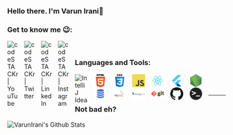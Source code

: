 ### Hello there. I'm Varun Irani👋

### Get to know me 😉:

[<img align="left" alt="codeSTACKr | YouTube" width="25em" src="https://cdn.jsdelivr.net/npm/simple-icons@v3/icons/youtube.svg" style="margin-right: 1em" />][youtube]
[<img align="left" alt="codeSTACKr | Twitter" width="25em" src="https://cdn.jsdelivr.net/npm/simple-icons@v3/icons/twitter.svg" style="margin-right: 1em" />][twitter]
[<img align="left" alt="codeSTACKr | LinkedIn" width="25em" src="https://cdn.jsdelivr.net/npm/simple-icons@v3/icons/linkedin.svg" style="margin-right: 1em"/>][linkedin]
[<img align="left" alt="codeSTACKr | Instagram" width="25em" src="https://cdn.jsdelivr.net/npm/simple-icons@v3/icons/instagram.svg" style="margin-right: 1em"/>][instagram]

<br />

### Languages and Tools:

<img align="left" alt="IntelliJ Idea" width="30em" src="https://upload.wikimedia.org/wikipedia/commons/thumb/9/9c/IntelliJ_IDEA_Icon.svg/1200px-IntelliJ_IDEA_Icon.svg.png" style="margin-right: 1em" />
<img align="left" alt="HTML5" width="30em" src="https://raw.githubusercontent.com/github/explore/80688e429a7d4ef2fca1e82350fe8e3517d3494d/topics/html/html.png"style="margin-right: 1em" />
<img align="left" alt="CSS3" width="30em" src="https://raw.githubusercontent.com/github/explore/80688e429a7d4ef2fca1e82350fe8e3517d3494d/topics/css/css.png"style="margin-right: 1em" />
<img align="left" alt="JavaScript" width="30em" src="https://raw.githubusercontent.com/github/explore/80688e429a7d4ef2fca1e82350fe8e3517d3494d/topics/javascript/javascript.png" style="margin-right: 1em"/>
<img align="left" alt="React" width="30em" src="https://raw.githubusercontent.com/github/explore/80688e429a7d4ef2fca1e82350fe8e3517d3494d/topics/react/react.png" style="margin-right: 1em"/>
<img align="left" alt="Flutter" width="30em" src="https://raw.githubusercontent.com/github/explore/80688e429a7d4ef2fca1e82350fe8e3517d3494d/topics/flutter/flutter.png" style="margin-right: 1em" />
<img align="left" alt="Node.js" width="30em" src="https://raw.githubusercontent.com/github/explore/80688e429a7d4ef2fca1e82350fe8e3517d3494d/topics/nodejs/nodejs.png"style="margin-right: 1em" />
<img align="left" alt="SQL" width="30em" src="https://raw.githubusercontent.com/github/explore/80688e429a7d4ef2fca1e82350fe8e3517d3494d/topics/sql/sql.png"style="margin-right: 1em" />
<img align="left" alt="MySQL" width="30em" src="https://raw.githubusercontent.com/github/explore/80688e429a7d4ef2fca1e82350fe8e3517d3494d/topics/mysql/mysql.png" style="margin-right: 1em"/>
<img align="left" alt="MongoDB" width="30em" src="https://raw.githubusercontent.com/github/explore/80688e429a7d4ef2fca1e82350fe8e3517d3494d/topics/mongodb/mongodb.png" style="margin-right: 1em"/>
<img align="left" alt="Git" width="30em" src="https://raw.githubusercontent.com/github/explore/80688e429a7d4ef2fca1e82350fe8e3517d3494d/topics/git/git.png"style="margin-right: 1em" />
<img align="left" alt="GitHub" width="30em" src="https://raw.githubusercontent.com/github/explore/78df643247d429f6cc873026c0622819ad797942/topics/github/github.png" style="margin-right: 1em"/>
<img align="left" alt="Shell" width="30em" src="https://raw.githubusercontent.com/github/explore/80688e429a7d4ef2fca1e82350fe8e3517d3494d/topics/terminal/terminal.png" style="margin-right: 1em" />

<br />
<br />

---
### Not bad eh?
<img align="left" alt="VarunIrani's Github Stats" src="https://github-readme-stats.vercel.app/api?username=VarunIrani&show_icons=true&hide_border=true&theme=cobalt&count_private=true" />



[twitter]: https://twitter.com/IraniVarun
[youtube]: https://www.youtube.com/channel/UCCqxBBVB7i7XZw8hn76i_wg
[instagram]: https://www.instagram.com/misophonic.pianist/
[linkedin]: https://www.linkedin.com/in/varun-irani-b4275b192/

